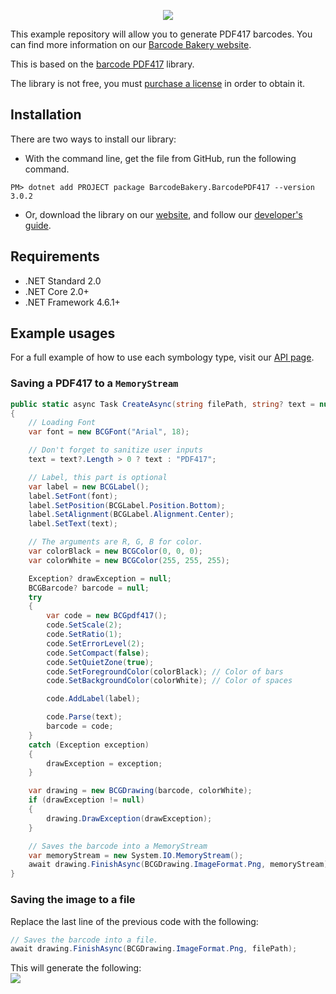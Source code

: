 <p align="center"><a href="https://www.barcodebakery.com" target="_blank">
    <img src="https://www.barcodebakery.com/images/BCG-Logo-SQ-GitHub.svg">
</a></p>

This example repository will allow you to generate PDF417 barcodes. You can find more information on our [Barcode Bakery website][1].

This is based on the [barcode PDF417][2] library.

The library is not free, you must [purchase a license][3] in order to obtain it.

Installation
------------
There are two ways to install our library:

* With the command line, get the file from GitHub, run the following command.
```
PM> dotnet add PROJECT package BarcodeBakery.BarcodePDF417 --version 3.0.2
```
* Or, download the library on our [website][3], and follow our [developer's guide][4].

Requirements
------------
* .NET Standard 2.0
* .NET Core 2.0+
* .NET Framework 4.6.1+

Example usages
--------------
For a full example of how to use each symbology type, visit our [API page][5].

### Saving a PDF417 to a `MemoryStream`
```csharp
public static async Task CreateAsync(string filePath, string? text = null)
{
    // Loading Font
    var font = new BCGFont("Arial", 18);

    // Don't forget to sanitize user inputs
    text = text?.Length > 0 ? text : "PDF417";

    // Label, this part is optional
    var label = new BCGLabel();
    label.SetFont(font);
    label.SetPosition(BCGLabel.Position.Bottom);
    label.SetAlignment(BCGLabel.Alignment.Center);
    label.SetText(text);

    // The arguments are R, G, B for color.
    var colorBlack = new BCGColor(0, 0, 0);
    var colorWhite = new BCGColor(255, 255, 255);

    Exception? drawException = null;
    BCGBarcode? barcode = null;
    try
    {
        var code = new BCGpdf417();
        code.SetScale(2);
        code.SetRatio(1);
        code.SetErrorLevel(2);
        code.SetCompact(false);
        code.SetQuietZone(true);
        code.SetForegroundColor(colorBlack); // Color of bars
        code.SetBackgroundColor(colorWhite); // Color of spaces

        code.AddLabel(label);

        code.Parse(text);
        barcode = code;
    }
    catch (Exception exception)
    {
        drawException = exception;
    }

    var drawing = new BCGDrawing(barcode, colorWhite);
    if (drawException != null)
    {
        drawing.DrawException(drawException);
    }

    // Saves the barcode into a MemoryStream
    var memoryStream = new System.IO.MemoryStream();
    await drawing.FinishAsync(BCGDrawing.ImageFormat.Png, memoryStream);
}
```

### Saving the image to a file
Replace the last line of the previous code with the following:
```csharp
// Saves the barcode into a file.
await drawing.FinishAsync(BCGDrawing.ImageFormat.Png, filePath);
```

This will generate the following:
<br />
<img src="https://www.barcodebakery.com/images/pdf417-github.png">


[1]: https://www.barcodebakery.com
[2]: https://www.barcodebakery.com/en/docs/dotnet/barcode/pdf417/api
[3]: https://www.barcodebakery.com/en/purchase
[4]: https://www.barcodebakery.com/en/docs/dotnet/barcode/pdf417/download
[5]: https://www.barcodebakery.com/en/docs/dotnet/guide
